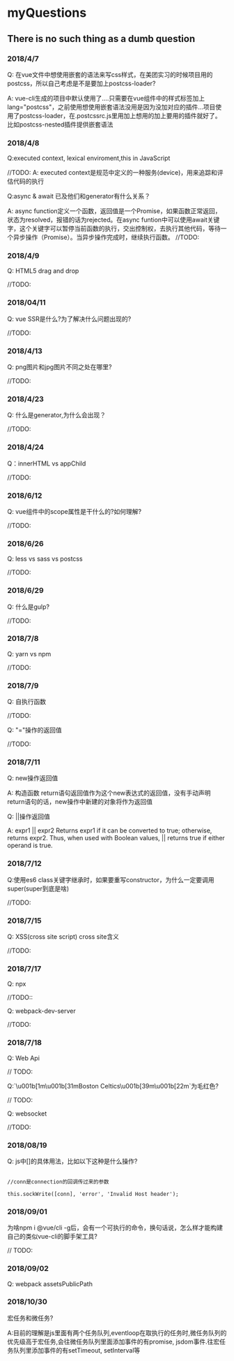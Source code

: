 <h1>myQuestions</h1>
<h2>There is no such thing as a dumb question</h2>

<h3>2018/4/7</h3>
<p>
    Q: 在vue文件中想使用嵌套的语法来写css样式，在美团实习的时候项目用的postcss，所以自己考虑是不是要加上postcss-loader?
</p>
<p>
    A: vue-cli生成的项目中默认使用了....只需要在vue组件中的样式标签加上lang="postcss"，之前使用想使用嵌套语法没用是因为没加对应的插件...项目使用了postcss-loader，在.postcssrc.js里用加上想用的加上要用的插件就好了。比如postcss-nested插件提供嵌套语法
</p>

<h3>2018/4/8</h3>
<p>
    Q:executed context, lexical enviroment,this in JavaScript
</p>
<p>
    //TODO:
    A: executed context是规范中定义的一种服务(device)，用来追踪和评估代码的执行
</p>

<p>
    Q:async & await 已及他们和generator有什么关系？
</p>
<p>
    A: async function定义一个函数，返回值是一个Promise，如果函数正常返回，状态为resolved，报错的话为rejected。在async funtion中可以使用await关键字，这个关键字可以暂停当前函数的执行，交出控制权，去执行其他代码，等待一个异步操作（Promise）。当异步操作完成时，继续执行函数。
//TODO:
</p>

<h3>2018/4/9</h3>
<p>Q: HTML5 drag and drop</p>
//TODO:

<h3>2018/04/11</h3>
<p>Q: vue SSR是什么?为了解决什么问题出现的?</p>
//TODO:

<h3>2018/4/13</h3>
<p>Q: png图片和jpg图片不同之处在哪里?</p>
//TODO:

<h3>2018/4/23</h3>
<p>Q: 什么是generator,为什么会出现？</p>
//TODO:

<h3>2018/4/24</h3>
<p>Q：innerHTML vs appChild</p>
//TODO:


<h3>2018/6/12</h3>
<p>Q: vue组件中的scope属性是干什么的?如何理解?</p>
//TODO:

<h3>2018/6/26</h3>
<p>Q: less vs sass vs postcss</p>
//TODO:

<h3>2018/6/29</h3>
<p>Q: 什么是gulp?</p>
//TODO:

<h3>2018/7/8</h3>
<p>Q: yarn vs npm</p>
//TODO:

<h3>2018/7/9</h3>
<p>Q: 自执行函数</p>
//TODO:

<p>Q: "="操作的返回值</p>
//TODO:

<h3>2018/7/11</h3>
<p>Q: new操作返回值</p>
A: 构造函数 return语句返回值作为这个new表达式的返回值，没有手动声明return语句的话，new操作中新建的对象将作为返回值

<p>Q: ||操作返回值</p>
<p>
    A:
    expr1 || expr2
    Returns expr1 if it can be converted to true; otherwise, returns expr2. Thus, when used with Boolean values, || returns true if either operand is true.
</p>

<h3>2018/7/12</h3>
<p>
    Q:使用es6 class关键字继承时，如果要重写constructor，为什么一定要调用super(super到底是啥)
</p>
//TODO:


<h3>2018/7/15</h3>
<p>Q: XSS(cross site script) cross site含义</p>
//TODO:

<h3>2018/7/17</h3>
<p>Q: npx</p>
//TODO::

<p>Q: webpack-dev-server</p>
//TODO:

<h3>2018/7/18</h3>
<p>Q: Web Api</p>
// TODO:

<p>Q:`\u001b[1m\u001b[31mBoston Celtics\u001b[39m\u001b[22m`为毛红色?</p>
// TODO:


<p>Q: websocket</p>
//TODO:

<h3>2018/08/19</h3>
<p>Q: js中[]的具体用法，比如以下这种是什么操作?</p>
<code>
//conn是connection的回调传过来的参数<br>
this.sockWrite([conn], 'error', 'Invalid Host header');
</code>

<h3>2018/09/01</h3>
<p>为啥npm i @vue/cli -g后，会有一个可执行的命令，换句话说，怎么样才能构建自己的类似vue-cli的脚手架工具?</p>
// TODO:

<h3>2018/09/02</h3> 
<p>Q: webpack  assetsPublicPath</p>

<h3>2018/10/30</h3>
<p>宏任务和微任务?</p>
<p>A:目前的理解是js里面有两个任务队列,eventloop在取执行的任务时,微任务队列的优先级高于宏任务,会往微任务队列里面添加事件的有promise, jsdom事件.往宏任务队列里添加事件的有setTimeout, setInterval等</p>
